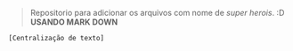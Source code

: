 >Repositorio para adicionar os arquivos com nome de _super herois_. :D
**USANDO MARK DOWN**

	[Centralização de texto]


